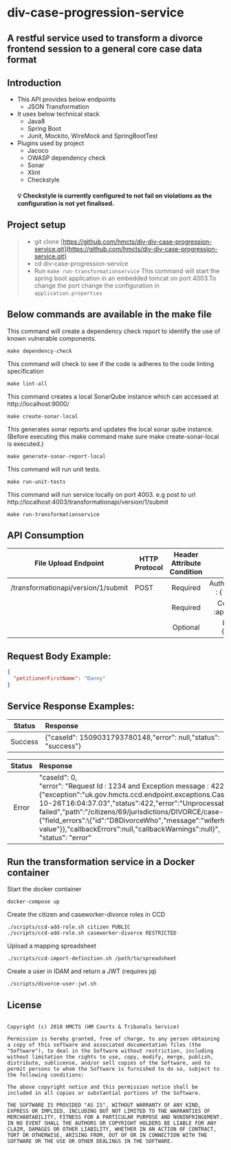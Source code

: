 # div-case-progression-service

## A restful service used to transform a divorce frontend session to a general core case data format

## Introduction
* This API provides below endpoints
  * JSON Transformation
* It uses below technical stack
  *  Java8
  * Spring Boot
  * Junit, Mockito, WireMock and SpringBootTest
* Plugins used by project
  * Jacoco
  * OWASP dependency check
  * Sonar
  * Xlint
  * Checkstyle 
  #### :bulb: Checkstyle is currently configured to not fail on violations as the configuration is not yet finalised.

## Project setup
> * git clone [https://github.com/hmcts/div-div-case-progression-service.git](https://github.com/hmcts/div-div-case-progression-service.git)
> * cd div-case-progression-service
> * Run `make run-transformationservice` This command will start the spring boot application in an embedded tomcat on port 4003.To change the port change the configuration in `application.properties`

## Below commands are available in the make file


This command will create a dependency check report to identify the use of known vulnerable components.
```
make dependency-check
```

This command will check to see if the code is adheres to the code linting specification
```
make lint-all
```
    
This command creates a local SonarQube instance which can accessed at http://localhost:9000/ 
```
make create-sonar-local
```

This generates sonar reports and updates the local sonar qube instance. (Before executing this make command make sure make create-sonar-local is executed.)

```
make generate-sonar-report-local
```

This command will run unit tests.

```
make run-unit-tests
```

This command will run service locally on port 4003. e.g post to url http://localhost:4003/transformationapi/version/1/submit

```
make run-transformationservice
```

 
## API Consumption

| File Upload Endpoint | HTTP Protocol | Header Attribute  Condition | Headers | Body |
|:----------------------------------:|---------------|:---------------------------:|:------------------------------------:|:----------------------------------------------------------------:|
| /transformationapi/version/1/submit | POST | Required | AuthorizationToken : { User Token }  |  |
|  |  | Required | Content-Type :application/json  |  |
|  |  | Optional | RequestId :{RequestId} |  |

## Request Body Example:

```json
{
  "petitionerFirstName": "Danny"
}
```

## Service Response Examples:

| Status | Response |
|:----------------------------------:|:-----------------|
| Success | {"caseId": 1509031793780148,"error": null,"status": "success"} |

| Status | Response |
|:----------------------------------:|:-----------------|
| Error | "caseId": 0, <br> "error": "Request Id : 1234 and Exception message : 422 , Exception response body: {"exception":"uk.gov.hmcts.ccd.endpoint.exceptions.CaseValidationException","timestamp":"2017-10-26T16:04:37.03","status":422,"error":"Unprocessable Entity","message":"Case data validation failed","path":"/citizens/69/jurisdictions/DIVORCE/case-types/DIVORCE/cases","details":{"field_errors":\\{"id":"D8DivorceWho","message":"wiferhello is not a valid value"}},"callbackErrors":null,"callbackWarnings":null}", <br> "status": "error"  |

## Run the transformation service in a Docker container

Start the docker container
```
docker-compose up
```

Create the citizen and caseworker-divorce roles in CCD
```
./scripts/ccd-add-role.sh citizen PUBLIC
./scripts/ccd-add-role.sh caseworker-divorce RESTRICTED
```

Upload a mapping spreadsheet
```
./scripts/ccd-import-definition.sh /path/to/spreadsheet
```

Create a user in IDAM and return a JWT (requires jq)
```
./scripts/divorce-user-jwt.sh
```
##  License
```The MIT License (MIT)

Copyright (c) 2018 HMCTS (HM Courts & Tribunals Service)

Permission is hereby granted, free of charge, to any person obtaining a copy of this software and associated documentation files (the "Software"), to deal in the Software without restriction, including without limitation the rights to use, copy, modify, merge, publish, distribute, sublicense, and/or sell copies of the Software, and to permit persons to whom the Software is furnished to do so, subject to the following conditions:

The above copyright notice and this permission notice shall be included in all copies or substantial portions of the Software.

THE SOFTWARE IS PROVIDED "AS IS", WITHOUT WARRANTY OF ANY KIND, EXPRESS OR IMPLIED, INCLUDING BUT NOT LIMITED TO THE WARRANTIES OF MERCHANTABILITY, FITNESS FOR A PARTICULAR PURPOSE AND NONINFRINGEMENT. IN NO EVENT SHALL THE AUTHORS OR COPYRIGHT HOLDERS BE LIABLE FOR ANY CLAIM, DAMAGES OR OTHER LIABILITY, WHETHER IN AN ACTION OF CONTRACT, TORT OR OTHERWISE, ARISING FROM, OUT OF OR IN CONNECTION WITH THE SOFTWARE OR THE USE OR OTHER DEALINGS IN THE SOFTWARE.
```
